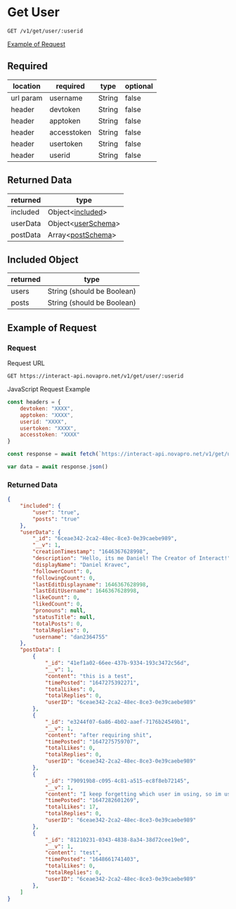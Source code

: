 # Get User

``GET /v1/get/user/:userid``

[Example of Request](#example-of-request)

## Required 
| location | required | type | optional |
| -- | -- | -- | -- |
| url param | username | String | false | 
| header | devtoken | String | false |
| header | apptoken | String | false |
| header | accesstoken | String | false |
| header | usertoken | String | false |
| header | userid | String | false |

## Returned Data
| returned | type | 
| -- | -- |
| included | Object<[included](#included-object)> | 
| userData | Object<[userSchema](../../schemas/interactUserSchema.md)> |
| postData | Array<[postSchema](../../schemas/interactPostSchema.md)> |

## Included Object
| returned | type | 
| -- | -- |
| users | String (should be Boolean) | 
| posts | String (should be Boolean) | 

## Example of Request
### Request
Request URL

``GET https://interact-api.novapro.net/v1/get/user/:userid``

JavaScript Request Example
```js
const headers = {
    devtoken: "XXXX",
    apptoken: "XXXX",
    userid: "XXXX",
    usertoken: "XXXX",
    accesstoken: "XXXX"
}

const response = await fetch(`https://interact-api.novapro.net/v1/get/user/6ceae342-2ca2-48ec-8ce3-0e39caebe989`, { method: 'GET', headers })

var data = await response.json() 
```

### Returned Data
``` JSON
{
	"included": {
		"user": "true",
		"posts": "true"
	},
	"userData": {
		"_id": "6ceae342-2ca2-48ec-8ce3-0e39caebe989",
		"__v": 1,
		"creationTimestamp": "1646367628998",
		"description": "Hello, its me Daniel! The Creator of Interact!",
		"displayName": "Daniel Kravec",
		"followerCount": 0,
		"followingCount": 0,
		"lastEditDisplayname": 1646367628998,
		"lastEditUsername": 1646367628998,
		"likeCount": 0,
		"likedCount": 0,
		"pronouns": null,
		"statusTitle": null,
		"totalPosts": 0,
		"totalReplies": 0,
		"username": "dan2364755"
	},
	"postData": [
		{
			"_id": "41ef1a02-66ee-437b-9334-193c3472c56d",
			"__v": 1,
			"content": "this is a test",
			"timePosted": "1647275392271",
			"totalLikes": 0,
			"totalReplies": 0,
			"userID": "6ceae342-2ca2-48ec-8ce3-0e39caebe989"
		},
		{
			"_id": "e3244f07-6a86-4b02-aaef-7176b24549b1",
			"__v": 1,
			"content": "after requiring shit",
			"timePosted": "1647275759707",
			"totalLikes": 0,
			"totalReplies": 0,
			"userID": "6ceae342-2ca2-48ec-8ce3-0e39caebe989"
		},
		{
			"_id": "790919b8-c095-4c81-a515-ec8f8eb72145",
			"__v": 1,
			"content": "I keep forgetting which user im using, so im using this as a check to see my userID",
			"timePosted": "1647282601269",
			"totalLikes": 17,
			"totalReplies": 0,
			"userID": "6ceae342-2ca2-48ec-8ce3-0e39caebe989"
		},
		{
			"_id": "81210231-0343-4838-8a34-38d72cee19e0",
			"__v": 1,
			"content": "test",
			"timePosted": "1648661741403",
			"totalLikes": 0,
			"totalReplies": 0,
			"userID": "6ceae342-2ca2-48ec-8ce3-0e39caebe989"
		},
    ]
}
```